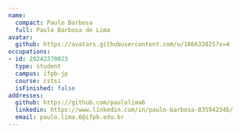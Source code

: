 ```yaml
---
name:
  compact: Paulo Barbosa
  full: Paulo Barbosa de Lima
avatar:
  github: https://avatars.githubusercontent.com/u/186632025?v=4
occupations:
- id: 20242370023
  type: student
  campus: ifpb-jp
  course: cstsi
  isFinished: false
addresses:
  github: https://github.com/paulolima6
  linkedin: https://www.linkedin.com/in/paulo-barbosa-83594234b/
  email: paulo.lima.6@ifpb.edu.br
---
```

